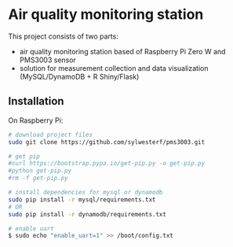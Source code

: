 # Air quality monitoring station 

This project consists of two parts:
- air quality monitoring station based of Raspberry Pi Zero W and PMS3003 sensor
- solution for measurement collection and data visualization (MySQL/DynamoDB + R Shiny/Flask)

## Installation

On Raspberry Pi:

```sh
# download project files
sudo git clone https://github.com/sylwesterf/pms3003.git

# get pip
#curl https://bootstrap.pypa.io/get-pip.py -o get-pip.py
#python get-pip.py
#rm -f get-pip.py

# install dependencies for mysql or dynamodb
sudo pip install -r mysql/requirements.txt
# OR
sudo pip install -r dynamodb/requirements.txt

# enable uart
$ sudo echo "enable_uart=1" >> /boot/config.txt
```
